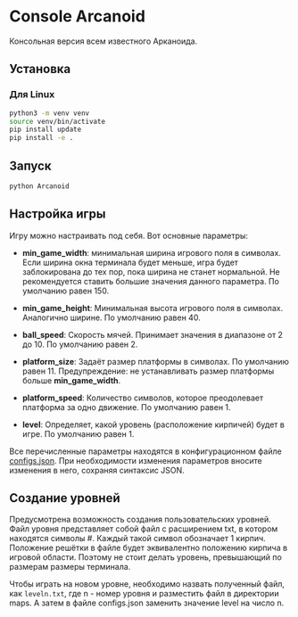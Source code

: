 # Console Arcanoid

Консольная версия всем известного Арканоида.

## Установка

### Для Linux

```bash
python3 -m venv venv
source venv/bin/activate
pip install update
pip install -e .
```

## Запуск

```bash
python Arcanoid
```


## Настройка игры

Игру можно настраивать под себя. Вот основные параметры:

- **min_game_width**: минимальная ширина игрового поля в символах. Если ширина окна терминала будет меньше, игра будет заблокирована до тех пор, пока ширина не станет нормальной. Не рекомендуется ставить большие значения данного параметра. По умолчанию равен 150.

- **min_game_height**: Минимальная высота игрового поля в символах. Аналогично ширине. По умолчанию равен 40.

- **ball_speed**: Скорость мячей. Принимает значения в диапазоне от 2 до 10. По умолчанию равен 2.

- **platform_size**: Задаёт размер платформы в символах. По умолчанию равен 11. Предупреждение: не устанавливать размер платформы больше **min_game_width**.

- **platform_speed**: Количество символов, которое преодолевает платформа за одно движение. По умолчанию равен 1.

- **level**: Определяет, какой уровень (расположение кирпичей) будет в игре. По умолчанию равен 1.

Все перечисленные параметры находятся в конфигурационном файле [configs.json](configs.json). При необходимости изменения параметров вносите изменения в него, сохраняя синтаксис JSON.

## Создание уровней

Предусмотрена возможность создания пользовательских уровней.
Файл уровня представляет собой файл с расширением txt, в котором находятся символы #. Каждый такой символ обозначает 1 кирпич. Положение решётки в файле будет эквивалентно положению кирпича в игровой области. Поэтому не стоит делать уровень, превышающий по размерам размеры терминала.

Чтобы играть на новом уровне, необходимо назвать полученный файл, как ```leveln.txt```, где n - номер уровня и разместить файл в директории maps. А затем в файле configs.json заменить значение level на число n.